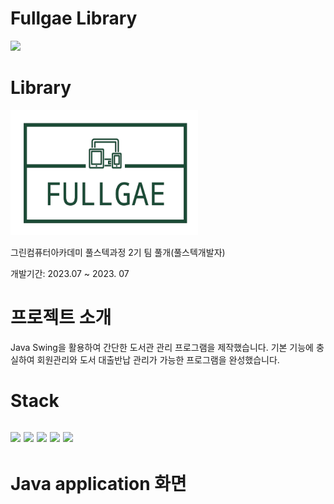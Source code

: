# Fullgae Library
<div text-align="center">
  <img src="src\library\images\library_-_49375 (540p).gif">
</div>

# Library
<div text-align="center">
  <img src="src\library\images\library_logo_transparent.png" width="300" height="200">
</div>
<p>그린컴퓨터아카데미 풀스텍과정 2기 팀 풀개(풀스텍개발자)</p>
<p>개발기간: 2023.07 ~ 2023. 07</p>

# 프로젝트 소개
<p>Java Swing을 활용하여 간단한 도서관 관리 프로그램을 제작했습니다. 기본 기능에 충실하여 회원관리와 도서 대출반납 관리가 가능한 프로그램을 완성했습니다.</p>

# Stack
<h2>
<!--이클립스 로고-->
<img src="https://img.shields.io/badge/eclipseide-2C2255?style=flat-square&logo=eclipseide&logoColor=white"/>
<!--Git 로고-->
<img src="https://img.shields.io/badge/git-F05032?style=flat-square&logo=git&logoColor=white"/>
<!--GitHub 로고-->
<img src="https://img.shields.io/badge/github-181717?style=flat-square&logo=github&logoColor=white"/>
<!--제이슨 로고-->
<img src="https://img.shields.io/badge/json-000000?style=flat-square&logo=json&logoColor=white"/>
<!--마리아 DB 로고-->
<img src="https://img.shields.io/badge/mariadb-003545?style=flat-square&logo=mariadb&logoColor=white"/>
</h2>

# Java application 화면
<table>
  <tr></tr>
</table>
